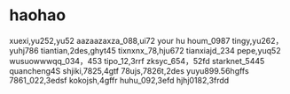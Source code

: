 # haohao
xuexi,yu252,yu52
aazaazaxza_088,ui72
your hu houm_0987
tingy,yu262，yuhj786
tiantian,2des,ghyt45
tixnxnx_78,hju672
tianxiajd_234
pepe,yuq52
wusuowwwqq_034，453
tipo_12,3rrf
zksyc_654，52fd
starknet_5445
quancheng4S
shjiki,7825,4gtf
78ujs,7826t,2des
yuyu899.56hgffs
7861_022,3edsf
kokojsh,4gffr
huhu_092,3efd
hjhj0182,3frdd
